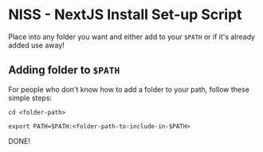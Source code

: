# NISS - NextJS Install Set-up Script

Place into any folder you want and either add to your `$PATH` or if it's already added use away!


## Adding folder to `$PATH`

For people who don't know how to add a folder to your path, follow these simple steps:

`cd <folder-path>`

`export PATH=$PATH:<folder-path-to-include-in-$PATH>`

DONE!

